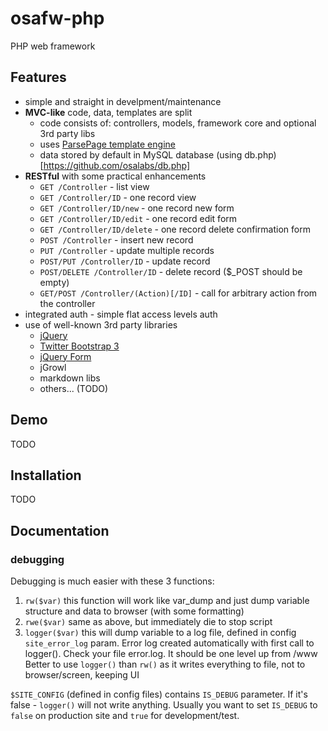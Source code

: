 # osafw-php
PHP web framework

## Features

- simple and straight in develpment/maintenance
- **MVC-like** code, data, templates are split
  - code consists of: controllers, models, framework core and optional 3rd party libs
  - uses [ParsePage template engine](https://github.com/osalabs/parsepage)
  - data stored by default in MySQL database (using db.php)[https://github.com/osalabs/db.php]
- **RESTful** with some practical enhancements
  - `GET /Controller` - list view
  - `GET /Controller/ID` - one record view
  - `GET /Controller/ID/new` - one record new form 
  - `GET /Controller/ID/edit` - one record edit form 
  - `GET /Controller/ID/delete` - one record delete confirmation form 
  - `POST /Controller` - insert new record
  - `PUT /Controller` - update multiple records
  - `POST/PUT /Controller/ID` - update record
  - `POST/DELETE /Controller/ID` - delete record ($_POST should be empty)
  - `GET/POST /Controller/(Action)[/ID]` - call for arbitrary action from the controller
- integrated auth - simple flat access levels auth
- use of well-known 3rd party libraries
  - [jQuery](http://jquery.com)
  - [Twitter Bootstrap 3](http://getbootstrap.com)
  - [jQuery Form](https://github.com/malsup/form)
  - jGrowl
  - markdown libs
  - others... (TODO)
  
## Demo

TODO

## Installation

TODO

## Documentation

### debugging

Debugging is much easier with these 3 functions:
1. `rw($var)` this function will work like var_dump and just dump variable structure and data to browser (with some formatting)
2. `rwe($var)` same as above, but immediately die to stop script
3. `logger($var)` this will dump variable to a log file, defined in config `site_error_log` param. Error log created automatically with first call to logger().
Check your file error.log. It should be one level up from /www
Better to use `logger()` than `rw()` as it writes everything to file, not to browser/screen, keeping UI

`$SITE_CONFIG` (defined in config files) contains `IS_DEBUG` parameter. If it's false - `logger()` will not write anything. Usually you want to set `IS_DEBUG` to `false` on production site and `true` for development/test.
